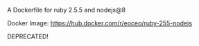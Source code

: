 A Dockerfile for ruby 2.5.5 and nodejs@8

Docker Image: https://hub.docker.com/r/eoceo/ruby-255-nodejs

DEPRECATED!

